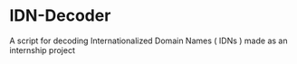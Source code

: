 # IDN-Decoder
A script for decoding Internationalized Domain Names ( IDNs ) made as an internship project
